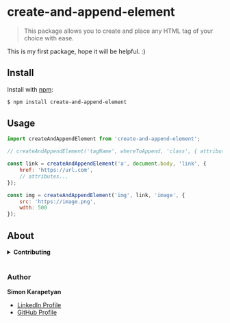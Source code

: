 # create-and-append-element
> This package allows you to create and place any HTML tag of your choice with ease.

This is my first package, hope it will be helpful. :)

## Install
Install with [npm](https://www.npmjs.com/):
```sh
$ npm install create-and-append-element
```

## Usage
```js
import createAndAppendElement from 'create-and-append-element';

// createAndAppendElement('tagName', whereToAppend, 'class', { attribute: value })

const link = createAndAppendElement('a', document.body, 'link', {
    href: 'https://url.com',
    // attributes...
});

const img = createAndAppendElement('img', link, 'image', {
    src: 'https://image.png',
    wdth: 500
});
```

## About
<details>
<summary><strong>Contributing</strong></summary>
Pull requests and stars are always welcome. For bugs and feature requests, [please create an issue](https://github.com/simonK605/create-and-append-element/issues/new).
</details>

<br>

### Author
**Simon Karapetyan**
* [LinkedIn Profile](https://www.linkedin.com/in/simon-karapetyan-b048a61b5/)
* [GitHub Profile](https://github.com/simonK605)